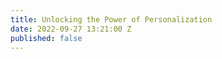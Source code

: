 ```yaml
---
title: Unlocking the Power of Personalization
date: 2022-09-27 13:21:00 Z
published: false
---
```


